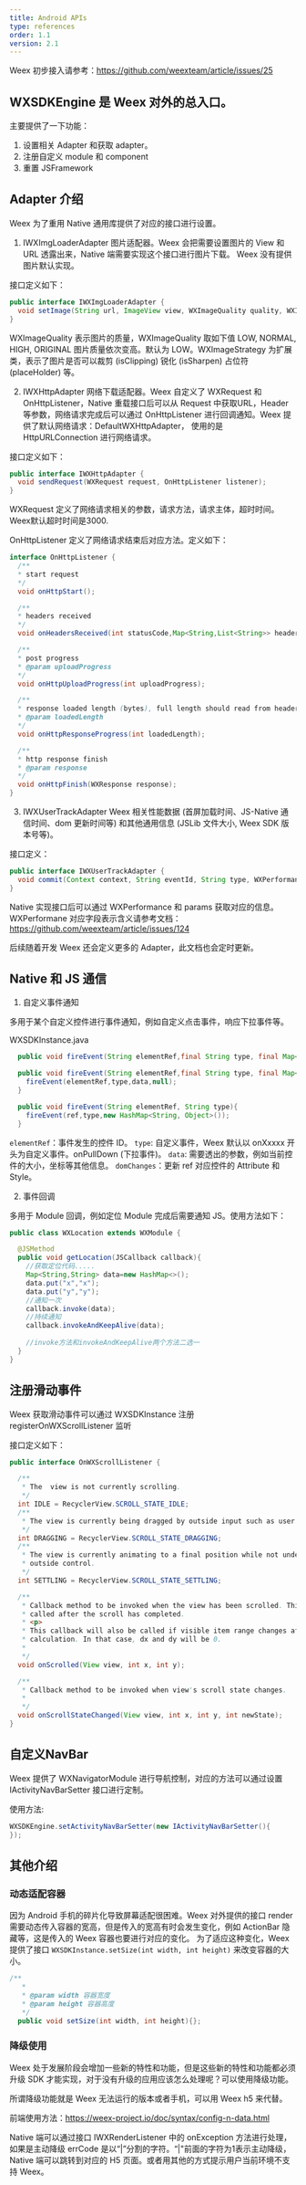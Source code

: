 ```yaml
---
title: Android APIs
type: references
order: 1.1
version: 2.1
---
```


Weex 初步接入请参考：https://github.com/weexteam/article/issues/25

## WXSDKEngine 是 Weex 对外的总入口。
主要提供了一下功能：

1. 设置相关 Adapter 和获取 adapter。
2. 注册自定义 module 和 component
3. 重置 JSFramework

## Adapter 介绍
Weex 为了重用 Native 通用库提供了对应的接口进行设置。
1. IWXImgLoaderAdapter 图片适配器。Weex 会把需要设置图片的 View 和 URL 透露出来，Native 端需要实现这个接口进行图片下载。 Weex 没有提供图片默认实现。

  接口定义如下：

  ```java
  public interface IWXImgLoaderAdapter {
    void setImage(String url, ImageView view, WXImageQuality quality, WXImageStrategy strategy);
  }
  ```

  WXImageQuality 表示图片的质量，WXImageQuality 取如下值 LOW, NORMAL, HIGH, ORIGINAL 图片质量依次变高。默认为 LOW。WXImageStrategy 为扩展类，表示了图片是否可以裁剪 (isClipping) 锐化 (isSharpen) 占位符 (placeHolder) 等。

2. IWXHttpAdapter 网络下载适配器。Weex 自定义了 WXRequest 和 OnHttpListener，Native 重载接口后可以从 Request 中获取URL，Header 等参数，网络请求完成后可以通过 OnHttpListener 进行回调通知。Weex 提供了默认网络请求：DefaultWXHttpAdapter， 使用的是 HttpURLConnection 进行网络请求。

  接口定义如下：

  ```java
  public interface IWXHttpAdapter {
    void sendRequest(WXRequest request, OnHttpListener listener);
  }
  ```

  WXRequest 定义了网络请求相关的参数，请求方法，请求主体，超时时间。Weex默认超时时间是3000.

  OnHttpListener 定义了网络请求结束后对应方法。定义如下：

  ```java
  interface OnHttpListener {
    /**
    * start request
    */
    void onHttpStart();

    /**
    * headers received
    */
    void onHeadersReceived(int statusCode,Map<String,List<String>> headers);

    /**
    * post progress
    * @param uploadProgress
    */
    void onHttpUploadProgress(int uploadProgress);

    /**
    * response loaded length (bytes), full length should read from headers (content-length)
    * @param loadedLength
    */
    void onHttpResponseProgress(int loadedLength);

    /**
    * http response finish
    * @param response
    */
    void onHttpFinish(WXResponse response);
  }
  ```

3. IWXUserTrackAdapter Weex 相关性能数据 (首屏加载时间、JS-Native 通信时间、dom 更新时间等) 和其他通用信息 (JSLib 文件大小, Weex SDK 版本号等)。

  接口定义：

  ```java
  public interface IWXUserTrackAdapter {
    void commit(Context context, String eventId, String type, WXPerformance perf, Map<String, Serializable> params);
  }
  ```
  Native 实现接口后可以通过 WXPerformance 和 params 获取对应的信息。
  WXPerformane 对应字段表示含义请参考文档：https://github.com/weexteam/article/issues/124

  后续随着开发 Weex 还会定义更多的 Adapter，此文档也会定时更新。

## Native 和 JS 通信

1. 自定义事件通知

  多用于某个自定义控件进行事件通知，例如自定义点击事件，响应下拉事件等。

  WXSDKInstance.java 

  ```java
    public void fireEvent(String elementRef,final String type, final Map<String, Object> data,final Map<String, Object> domChanges){  }

    public void fireEvent(String elementRef,final String type, final Map<String, Object> data){
      fireEvent(elementRef,type,data,null);
    }

    public void fireEvent(String elementRef, String type){
      fireEvent(ref,type,new HashMap<String, Object>());
    }
  ```

  `elementRef`：事件发生的控件 ID。
  `type`: 自定义事件，Weex 默认以 onXxxxx 开头为自定义事件。onPullDown (下拉事件)。
  `data`: 需要透出的参数，例如当前控件的大小，坐标等其他信息。
  `domChanges`：更新 ref 对应控件的 Attribute 和 Style。

2. 事件回调 

  多用于 Module 回调，例如定位 Module 完成后需要通知 JS。使用方法如下：

  ```java
  public class WXLocation extends WXModule {

    @JSMethod
    public void getLocation(JSCallback callback){
      //获取定位代码.....
      Map<String,String> data=new HashMap<>();
      data.put("x","x");
      data.put("y","y");
      //通知一次
      callback.invoke(data);
      //持续通知
      callback.invokeAndKeepAlive(data);
      
      //invoke方法和invokeAndKeepAlive两个方法二选一
    }
  }
  ```

## 注册滑动事件

Weex 获取滑动事件可以通过 WXSDKInstance 注册 registerOnWXScrollListener 监听

接口定义如下：

```java
public interface OnWXScrollListener {

  /**
   * The  view is not currently scrolling.
   */
  int IDLE = RecyclerView.SCROLL_STATE_IDLE;
  /**
   * The view is currently being dragged by outside input such as user touch input.
   */
  int DRAGGING = RecyclerView.SCROLL_STATE_DRAGGING;
  /**
   * The view is currently animating to a final position while not under
   * outside control.
   */
  int SETTLING = RecyclerView.SCROLL_STATE_SETTLING;

  /**
   * Callback method to be invoked when the view has been scrolled. This will be
   * called after the scroll has completed.
   * <p>
   * This callback will also be called if visible item range changes after a layout
   * calculation. In that case, dx and dy will be 0.
   *
   */
  void onScrolled(View view, int x, int y);

  /**
   * Callback method to be invoked when view's scroll state changes.
   *
   */
  void onScrollStateChanged(View view, int x, int y, int newState);
}
```

## 自定义NavBar

Weex 提供了 WXNavigatorModule 进行导航控制，对应的方法可以通过设置 IActivityNavBarSetter 接口进行定制。

使用方法:

```java
WXSDKEngine.setActivityNavBarSetter(new IActivityNavBarSetter(){
});
```

## 其他介绍
### 动态适配容器

因为 Android 手机的碎片化导致屏幕适配很困难。Weex 对外提供的接口 render 需要动态传入容器的宽高，但是传入的宽高有时会发生变化，例如 ActionBar 隐藏等，这是传入的 Weex 容器也要进行对应的变化。
为了适应这种变化，Weex 提供了接口 `WXSDKInstance.setSize(int width, int height)` 来改变容器的大小。

```java
/**
   * 
   * @param width 容器宽度
   * @param height 容器高度
   */
  public void setSize(int width, int height){};
```

### 降级使用

Weex 处于发展阶段会增加一些新的特性和功能，但是这些新的特性和功能都必须升级 SDK 才能实现，对于没有升级的应用应该怎么处理呢？可以使用降级功能。

所谓降级功能就是 Weex 无法运行的版本或者手机，可以用 Weex h5 来代替。

前端使用方法：https://weex-project.io/doc/syntax/config-n-data.html

Native 端可以通过接口 IWXRenderListener 中的 onException 方法进行处理，如果是主动降级 errCode 是以“|”分割的字符。“|"前面的字符为1表示主动降级，Native 端可以跳转到对应的 H5 页面。或者用其他的方式提示用户当前环境不支持 Weex。
